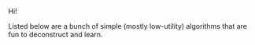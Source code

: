 Hi!

Listed below are a bunch of simple (mostly low-utility) algorithms that are fun to deconstruct and learn.
